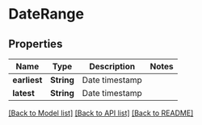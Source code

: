# DateRange

## Properties

Name | Type | Description | Notes
------------ | ------------- | ------------- | -------------
**earliest** | **String** | Date timestamp | 
**latest** | **String** | Date timestamp | 

[[Back to Model list]](../README.md#documentation-for-models) [[Back to API list]](../README.md#documentation-for-api-endpoints) [[Back to README]](../README.md)


